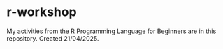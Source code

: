 # r-workshop
My activities from the R Programming Language for Beginners are in this repository. Created 21/04/2025.
